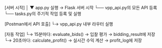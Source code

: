 [서버 시작]
    │
    ▼
app.py 실행 → Flask 서버 시작
         └── vpp_api.py의 모든 API 등록
         └── tasks.py의 주기적 작업 등록 및 실행

[Postman에서 API 호출]
    └→ vpp_api.py 내부 라우터 실행

[자동 작업]
    └→ 15분마다: evaluate_bids() → 입찰 평가 → bidding_result에 저장
    └→ 20초마다: calculate_profit() → 실시간 수익 계산 → profit_log에 저장
